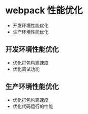 # webpack 性能优化

- 开发环境性能优化
- 生产环境性能优化

## 开发环境性能优化

- 优化打包构建速度
- 优化调试功能

## 生产环境性能优化

- 优化打包构建速度
- 优化代码运行的性能
